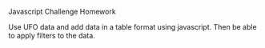 Javascript Challenge Homework

Use UFO data and add data in a table format using javascript. Then be able to apply filters to the data.
